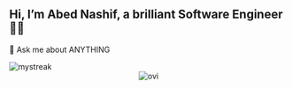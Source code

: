 ## Hi, I’m Abed Nashif, a brilliant Software Engineer 👨‍💻 
💬 Ask me about ANYTHING

<img src="https://github-readme-streak-stats.herokuapp.com/?user=abednashif&theme=tokyonight" alt="mystreak"/>
<center><img src="https://github-readme-stats.vercel.app/api/top-langs?username=abednashif&show_icons=true&locale=en&layout=compact&theme=chartreuse-dark" alt="ovi" /></center>

<!-- [![Abed's GitHub stats](https://github-readme-stats.vercel.app/api?username=abednashif&show_icons=true&theme=dark)](https://github.com/abednashif/github-readme-stats) -->

<!-- [![Top Langs](https://github-readme-stats.vercel.app/api/top-langs/?username=abednashif&langs_count=4&theme=dark)](https://github.com/abednashif/github-readme-stats) -->


